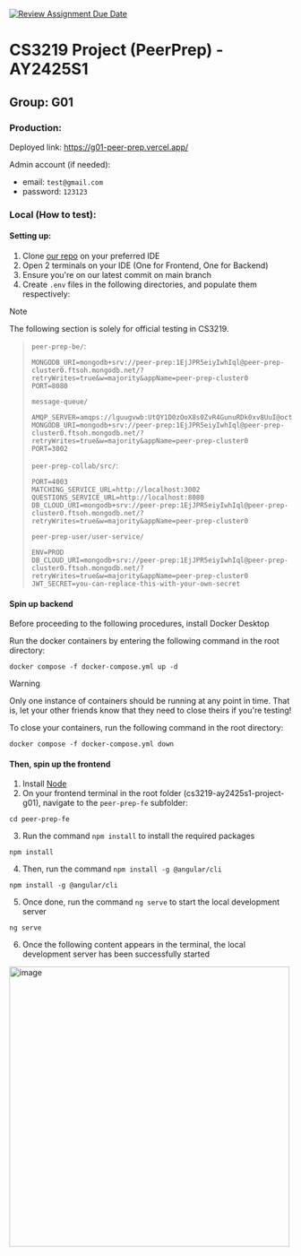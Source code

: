 [![Review Assignment Due Date](https://classroom.github.com/assets/deadline-readme-button-22041afd0340ce965d47ae6ef1cefeee28c7c493a6346c4f15d667ab976d596c.svg)](https://classroom.github.com/a/bzPrOe11)

# CS3219 Project (PeerPrep) - AY2425S1

## Group: G01

### Production:
Deployed link: https://g01-peer-prep.vercel.app/

Admin account (if needed): 
- email: `test@gmail.com`
- password: `123123`

### Local (How to test): 

#### Setting up: 
1. Clone [our repo](https://github.com/CS3219-AY2425S1/cs3219-ay2425s1-project-g01.git) on your preferred IDE
2. Open 2 terminals on your IDE (One for Frontend, One for Backend)
3. Ensure you're on our latest commit on main branch
4. Create `.env` files in the following directories, and populate them respectively:

> [!NOTE]
> The following section is solely for official testing in CS3219.

> `peer-prep-be/`:
> ```
> MONGODB_URI=mongodb+srv://peer-prep:1EjJPR5eiyIwhIql@peer-prep-cluster0.ftsoh.mongodb.net/?retryWrites=true&w=majority&appName=peer-prep-cluster0
> PORT=8080
> ```
> `message-queue/`
> ```
> AMQP_SERVER=amqps://lguugvwb:UtQY1D0zOoX8s0ZvR4GunuRDk0xv8UuI@octopus.rmq3.cloudamqp.com/lguugvwb
> MONGODB_URI=mongodb+srv://peer-prep:1EjJPR5eiyIwhIql@peer-prep-cluster0.ftsoh.mongodb.net/?retryWrites=true&w=majority&appName=peer-prep-cluster0
> PORT=3002
> ```
> `peer-prep-collab/src/`:
> ```
> PORT=4003
> MATCHING_SERVICE_URL=http://localhost:3002
> QUESTIONS_SERVICE_URL=http://localhost:8080
> DB_CLOUD_URI=mongodb+srv://peer-prep:1EjJPR5eiyIwhIql@peer-prep-cluster0.ftsoh.mongodb.net/?retryWrites=true&w=majority&appName=peer-prep-cluster0
> ```
> `peer-prep-user/user-service/`
> ```
> ENV=PROD
> DB_CLOUD_URI=mongodb+srv://peer-prep:1EjJPR5eiyIwhIql@peer-prep-cluster0.ftsoh.mongodb.net/?retryWrites=true&w=majority&appName=peer-prep-cluster0
> JWT_SECRET=you-can-replace-this-with-your-own-secret
> ```

#### Spin up backend
Before proceeding to the following procedures, install Docker Desktop

Run the docker containers by entering the following command in the root directory:
```
docker compose -f docker-compose.yml up -d
```
> [!WARNING]
> Only one instance of containers should be running at any point in time.
> That is, let your other friends know that they need to close theirs if you're testing!

To close your containers, run the following command in the root directory:
```
docker compose -f docker-compose.yml down
```

#### Then, spin up the frontend 
1. Install [Node](https://docs.npmjs.com/downloading-and-installing-node-js-and-npm)
2. On your frontend terminal in the root folder (cs3219-ay2425s1-project-g01), navigate to the `peer-prep-fe` subfolder:
```
cd peer-prep-fe
```
3. Run the command `npm install` to install the required packages
```
npm install
```
4. Then, run the command `npm install -g @angular/cli`
```
npm install -g @angular/cli
```
5. Once done, run the command `ng serve` to start the local development server
```
ng serve
```
6. Once the following content appears in the terminal, the local development server has been successfully started
<img width="500" alt="image" src="https://github.com/user-attachments/assets/d92add4f-63fa-4456-a62a-c2fdbd2d864c">

